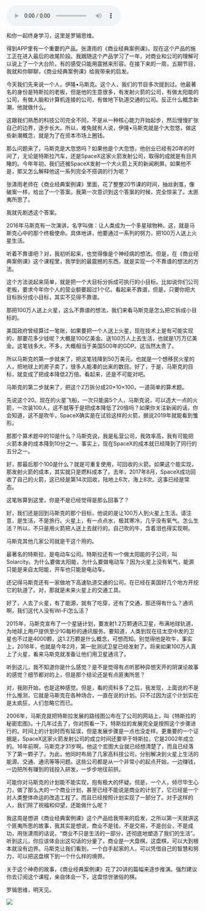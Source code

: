 <audio src="http://igetoss.cdn.igetget.com/mp3/201805/06/201805062246142778271022.mp3" controls="controls">您的浏览器不支持 audio 标签。</audio><p>和你一起终身学习，这里是罗辑思维。</p><p>得到APP里有一个重要的产品，张潇雨的《商业经典案例课》。现在这个产品的施工正在进入最后的收尾阶段。我跟随这个产品学习了一年，对商业和公司的理解可以说上了一个大台阶。有的感受只能用震撼来形容。在接下来的一周，五期节目，我就和你聊聊，《商业经典案例课》给我带来的启发。</p><p>今天我们先来说一个人，伊隆•马斯克。这个人，我们的节目多次提到过。他最著名的身份是特斯拉的老板，但是他的生意很多，有发射火箭的公司，有做太阳能的公司，有做人脑和计算机连接的公司，有做地下轨道交通的公司。反正什么概念新潮，他就做什么。</p><p>这跟我们熟悉的科技公司完全不同，不是从一种核心能力开始起步，然后慢慢扩张自己的边界，逐步长大。所以，难免就有人说，伊隆•马斯克就是个大忽悠，做这些新潮概念，就是为了在资本市场上圈钱。</p><p>那么问题来了，马斯克是大忽悠吗？如果他是个大忽悠，他创业已经有20年的时间了，无论是特斯拉汽车，还是SpaceX这家火箭发射公司，取得的成就是有目共睹的。今年年初，我们还被SpaceX发射一个大火箭上天的新闻刷屏。如果他不是，那又怎么解释他这一系列完全不搭调的行为呢？</p><p>张潇雨老师在《商业经典案例课》里面，花了整整20节课的时间，抽丝剥茧，像破案一样，给出了一个答案。我第一次意识到这个答案的时候，完全惊呆了。太匪夷所思了。</p><p>我就先剧透这个答案。</p><p>2016年马斯克有一次演讲，名字叫做：让人类成为一个多星球物种。这，就是马斯克心中的那个终极使命。具体地讲，他要通过一系列的努力，把100万人送上火星生活。</p><p>听着不靠谱吧？对，我初听起来，也觉得像是个神经病的想法。但是，在《商业经典案例课》这个课程里，我学到的最震撼的东西，就是实现一个不靠谱的想法的方法。</p><p>这个方法说起来简单，就是把一个大目标分拆成可执行的小目标。比如说你们公司老板，要求今年你个人的营业额要超过1个亿。看起来不靠谱，但是，只要你把大目标拆分成小目标，其实不见得不靠谱。</p><p>那把100万人送上火星，这么不靠谱的想法，我们来看马斯克是怎么把它拆成小目标的。</p><p>美国政府曾经算过一笔账，如果要把一个人送上火星，现在技术上是有可能实现的，那要花多少钱呢？大概是100亿美金。送100万人上去生活，也就是1万万亿美金。这笔钱多大，不多，大概相当于美国500年的GDP。这当然太贵了。</p><p>所以马斯克的第一步就来了，把这笔钱降到50万美元。也就是一个想移民火星的人，把地球上的房子卖了，很多人能凑的出来的数目。好了，于是，马斯克的目标，就变成了把成本降低2万倍。看起来，还是不可能对吧。</p><p>马斯克的第二步就来了，把这个2万拆分成20×10×100，一道简单的算术题。</p><p>先说这个20。现在的火星飞船，一次只能装5个人，马斯克说，可以造大一点的火箭，一次装100人，这不就等于是把成本降低了20倍吗？如果你关注新闻的话，你会知道，这不是吹牛，SpaceX确实是在试验这样的火箭，据说2019年就能看到雏形。</p><p>那那个算术题中的10是什么？马斯克说，我是私营公司，我效率高，我有可能把火箭本身的成本降到10分之一。事实上，现在SpaceX的成本就已经降到了同行的五分之一。</p><p>好，那最后那个100是什么？就是可重复使用，可回收的火箭。如果这个能实现，那发射火箭的成本，其实就只是燃料成本了。去年，2017年8月，SpaceX成功回收了自己的火箭，这已经是第14次回收，陆地上6次，海上8次。这事已经是常态。</p><p>这笔账算到这里，你是不是已经觉得是那么回事了？</p><p>好，我们还是回到马斯克的那个目标，他说的是让100万人到火星上生活。请注意，是生活，不是旅行。火星上，有一点点水，极其寒冷，几乎没有氧气。怎么生活？所以，不只是用火箭把人送上去就行的。自己吹的牛，含着泪也得实现啊。</p><p>马斯克其他几家公司就是干这个用的。</p><p>最著名的特斯拉，是电动车公司。特斯拉还有一个做太阳能的子公司，叫Solarcity。为什么要做太阳能，为什么要做电动车？因为火星上没有氧气，能源只能是来自太阳能，开车也只能是电动车。</p><p>还记得马斯克还有一家做地下高速轨道交通的公司。在已经在美国好几个地方开挖它的轨道了。对，那就是未来火星上的交通工具。</p><p>好了，人去了火星，有了能源，就有了吃穿，还有了交通，那还得有什么？通讯啊，我们这代人没有Wi-Fi怎么活？</p><p>2015年，马斯克宣布了一个星链计划，要发射1.2万颗通讯卫星，布满地球轨道，为地球上用户提供至少1G每秒的通讯服务。要知道，人类到现在往太空中发的卫星也不过是4000颗，这1.2万颗是什么概念，可想而知。别觉得他是吹牛，事实上，2018年，也就是今年2月，第一批测试卫星已经发射了。将来如果100万人真上了火星，看来马斯克就准备让他们用卫星通讯了。</p><p>听到这儿，我不知道你是什么感觉？是不是觉得有点听那种异想天开的阴谋论故事的感觉？细节都对的上，但是那个结论还是有点匪夷所思？</p><p>对，我刚开始，也是这种感觉。但是，看的资料多了之后，我发现，上面说的不是什么推测，它就是马斯克在各种场合，一直在说的计划。只不过因为这个计划实在是太疯狂，人们忽略它而已。</p><p>2006年，马斯克就把特斯拉发展的路线图公布在了公司的网站上，叫《特斯拉的秘密宏图》。十几年过去了，你对照看一下，特斯拉的发展完全是按照这个步骤进行的。时间上的计划时而有延误，但是发展步骤是一点也没走样。更重要的一个证据是，SpaceX这家火箭发射公司的成立时间还要早于特斯拉，它是2002年成立的。16年前啊，马斯克才31岁啊。他这个宏图大业就已经想清楚了，而且已经落下了第一颗子了。为此，他同时布局了几家高科技公司，分别解决到火星上生活的能源、交通、通讯等等问题。这些公司都是从一个非常小的起点开始，一边赚钱，一边把所有赚到的钱投入研发，一步步地往前拱。</p><p>可能你对马斯克的计划能不能实现，抱有极大的怀疑。但是，一个人，倾尽毕生心力，做了那么大的一个商业计划，甚至已经不能说是商业的计划了，它已经是一个对人类整体命运的改造工程了。而且已经按照计划实现了一部分了。对于这样的人，我们除了祝福和仰望，还能做什么呢？</p><p>我这周是想讲《商业经典案例课》这个产品给我带来的启发，之所以第一天就讲这个匪夷所思的故事，我其实是想说，商业不是钱，不是交易，不是创业，不是成功，用张潇雨的话说，“商业不只是生活的一部分，还彻底地塑造了我们的生活”。听到这儿，你应该体会出这句话的分量了。商业是一大盘棋，这盘棋，可以大到根本就没有边界。马斯克让我们看到，一个白手起家的人，可以凭借自己的智慧和努力，可以把这盘棋下到一个什么样的境界。</p><p>关于这个神奇的故事，《商业经典案例课》花了20讲的篇幅来逐步推演。强烈建议你去订阅这个课程，亲自体会一下，这盘惊世骇俗的棋。</p><p>罗辑思维，明天见。</p><img src="https://piccdn.igetget.com/img/201805/06/201805062257170366394258.jpg" />